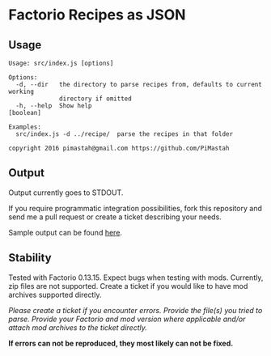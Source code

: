 # Factorio Recipes as JSON

## Usage

	Usage: src/index.js [options]

	Options:
	  -d, --dir   the directory to parse recipes from, defaults to current working
	              directory if omitted
	  -h, --help  Show help                                                [boolean]

	Examples:
	  src/index.js -d ../recipe/  parse the recipes in that folder

	copyright 2016 pimastah@gmail.com https://github.com/PiMastah


## Output

Output currently goes to STDOUT.

If you require programmatic integration possibilities, fork this repository and send me a pull request or create a ticket describing your needs.

Sample output can be found [here](https://github.com/PiMastah/factorio-recipe-json-parser/blob/master/0.13.15%20sample%20output.json).

## Stability

Tested with Factorio 0.13.15. Expect bugs when testing with mods. Currently, zip files are not supported. Create a ticket if you would like to have mod archives supported directly.

*Please create a ticket if you encounter errors. Provide the file(s) you tried to parse. Provide your Factorio and mod version where applicable and/or attach mod archives to the ticket directly.*

**If errors can not be reproduced, they most likely can not be fixed.**